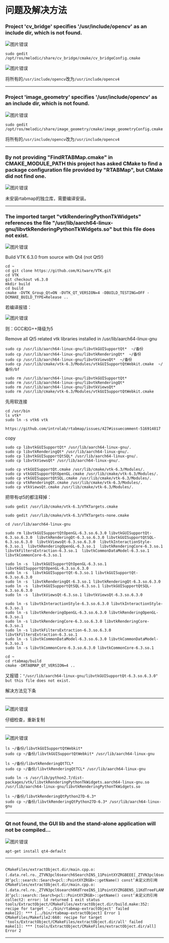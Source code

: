 # 问题及解决方法

### Project 'cv_bridge' specifies '/usr/include/opencv' as an include dir,  which is not found.

![图片错误](error_catkinMake_opencv.png)

```
sudo gedit /opt/ros/melodic/share/cv_bridge/cmake/cv_bridgeConfig.cmake
```

![图片错误](debug_catkinMake_opencv.png)

将所有的`/usr/include/opencv`改为`/usr/include/opencv4`

---

### Project 'image_geometry' specifies '/usr/include/opencv' as an include dir, which is not found.

![图片错误](error_catkinMake_opencv_2.png)

```
sudo gedit /opt/ros/melodic/share/image_geometry/cmake/image_geometryConfig.cmake
```

将所有的`/usr/include/opencv`改为`/usr/include/opencv4`


---

### By not providing "FindRTABMap.cmake" in CMAKE_MODULE_PATH this project has asked CMake to find a package configuration file provided by "RTABMap", but CMake did not find one.

![图片错误](error_catkinMake_rtabmap.png)

未安装rtabmap的独立库，需要编译安装。


---

### The imported target "vtkRenderingPythonTkWidgets" references the file   "/usr/lib/aarch64-linux-gnu/libvtkRenderingPythonTkWidgets.so" but this file does not exist.

![图片错误](error_rtabmap_vtkRenderingPythonTkWidgets.png)


Build VTK 6.3.0 from source with Qt4 (not Qt5!) 
```
cd ~
cd git clone https://github.com/Kitware/VTK.git
cd VTK
git checkout v6.3.0
mkdir build
cd build
cmake -DVTK_Group_Qt=ON -DVTK_QT_VERSION=4 -DBUILD_TESTING=OFF -DCMAKE_BUILD_TYPE=Release ..
```

若编译报错：

![图片错误](error_vtk_cmake.png)


则：GCC和G++降级为5



Remove all Qt5 related vtk libraries installed in /usr/lib/aarch64-linux-gnu

```
sudo cp /usr/lib/aarch64-linux-gnu/libvtkGUISupportQt*  ~/备份
sudo cp /usr/lib/aarch64-linux-gnu/libvtkRenderingQt*  ~/备份
sudo cp /usr/lib/aarch64-linux-gnu/libvtkViewsQt*  ~/备份
sudo cp /usr/lib/cmake/vtk-6.3/Modules/vtkGUISupportQtWebkit.cmake  ~/备份/bf

sudo rm /usr/lib/aarch64-linux-gnu/libvtkGUISupportQt*
sudo rm /usr/lib/aarch64-linux-gnu/libvtkRenderingQt*
sudo rm /usr/lib/aarch64-linux-gnu/libvtkViewsQt*
sudo rm /usr/lib/cmake/vtk-6.3/Modules/vtkGUISupportQtWebkit.cmake
```

先用软连接

```
cd /usr/bin
ls vtk*
sudo ln -s vtk6 vtk

```

```
https://github.com/introlab/rtabmap/issues/427#issuecomment-516914817
```

copy
```
sudo cp libvtkGUISupportQt* /usr/lib/aarch64-linux-gnu/.
sudo cp libvtkRenderingQt* /usr/lib/aarch64-linux-gnu/.
sudo cp libvtkGUISupportQtSQL* /usr/lib/aarch64-linux-gnu/.
sudo cp libvtkViewsQt* /usr/lib/aarch64-linux-gnu/.

sudo cp vtkGUISupportQt.cmake /usr/lib/cmake/vtk-6.3/Modules/.
sudo cp vtkGUISupportQtOpenGL.cmake /usr/lib/cmake/vtk-6.3/Modules/.
sudo cp vtkGUISupportQtSQL.cmake /usr/lib/cmake/vtk-6.3/Modules/. 
sudo cp vtkRenderingQt.cmake /usr/lib/cmake/vtk-6.3/Modules/.
sudo cp vtkViewsQt.cmake /usr/lib/cmake/vtk-6.3/Modules/.
```

把带有qt5的都注释掉：
```
sudo gedit /usr/lib/cmake/vtk-6.3/VTKTargets.cmake

sudo gedit /usr/lib/cmake/vtk-6.3/VTKTargets-none.cmake
```


```
cd /usr/lib/aarch64-linux-gnu

sudo rm libvtkGUISupportQtOpenGL-6.3.so.6.3.0 libvtkGUISupportQt-6.3.so.6.3.0  libvtkRenderingQt-6.3.so.6.3.0 libvtkGUISupportQtSQL-6.3.so.6.3.0  libvtkViewsQt-6.3.so.6.3.0  libvtkInteractionStyle-6.3.so.1  libvtkRenderingOpenGL-6.3.so.1  libvtkRenderingCore-6.3.so.1 libvtkFiltersExtraction-6.3.so.1  libvtkCommonDataModel-6.3.so.1 libvtkCommonCore-6.3.so.1
```

```
sudo ln -s  libvtkGUISupportQtOpenGL-6.3.so.1 libvtkGUISupportQtOpenGL-6.3.so.6.3.0
sudo ln -s  libvtkGUISupportQt-6.3.so.1 libvtkGUISupportQt-6.3.so.6.3.0
sudo ln -s  libvtkRenderingQt-6.3.so.1 libvtkRenderingQt-6.3.so.6.3.0
sudo ln -s  libvtkGUISupportQtSQL-6.3.so.1 libvtkGUISupportQtSQL-6.3.so.6.3.0
sudo ln -s  libvtkViewsQt-6.3.so.1 libvtkViewsQt-6.3.so.6.3.0

sudo ln -s libvtkInteractionStyle-6.3.so.6.3.0 libvtkInteractionStyle-6.3.so.1
sudo ln -s libvtkRenderingOpenGL-6.3.so.6.3.0 libvtkRenderingOpenGL-6.3.so.1 
sudo ln -s libvtkRenderingCore-6.3.so.6.3.0 libvtkRenderingCore-6.3.so.1
sudo ln -s libvtkFiltersExtraction-6.3.so.6.3.0 libvtkFiltersExtraction-6.3.so.1
sudo ln -s libvtkCommonDataModel-6.3.so.6.3.0 libvtkCommonDataModel-6.3.so.1
sudo ln -s libvtkCommonCore-6.3.so.6.3.0 libvtkCommonCore-6.3.so.1
```


```
cd ~
cd rtabmap/build
cmake -DRTABMAP_QT_VERSION=4 ..
```

又报错：`"/usr/lib/aarch64-linux-gnu/libvtkGUISupportQt-6.3.so.6.3.0" but this file does not exist. `

解决方法见下条

---


### 

![图片错误](error_rtabmap_cmake.png)

仔细检查，重新复制

---

### 

![图片错误](error_rtabmap_cmake_2.png)

```
ls ~/备份/libvtkGUISupportQtWebkit*
sudo cp ~/备份/libvtkGUISupportQtWebkit* /usr/lib/aarch64-linux-gnu

```

```
ls ~/备份/libvtkRenderingQtTCL*
sudo cp ~/备份/libvtkRenderingQtTCL* /usr/lib/aarch64-linux-gnu
```

```
sudo ln -s /usr/lib/python2.7/dist-packages/vtk/libvtkRenderingPythonTkWidgets.aarch64-linux-gnu.so /usr/lib/aarch64-linux-gnu/libvtkRenderingPythonTkWidgets.so
```

```
ls ~/备份/libvtkRenderingQtPython27D-6.3*
sudo cp ~/备份/libvtkRenderingQtPython27D-6.3* /usr/lib/aarch64-linux-gnu
```

---

### Qt not found, the GUI lib and the stand-alone application will not be compiled...

![图片错误](.png)


```
apt-get install qt4-default
```

---

##

```
CMakeFiles/extractObject.dir/main.cpp.o:(.data.rel.ro._ZTVN3pcl6search6SearchINS_11PointXYZRGBEEE[_ZTVN3pcl6search6SearchINS_11PointXYZRGBEEE]+0x20)：对‘pcl::search::Search<pcl::PointXYZRGB>::getName() const’未定义的引用
CMakeFiles/extractObject.dir/main.cpp.o:(.data.rel.ro._ZTVN3pcl6search6KdTreeINS_11PointXYZRGBENS_11KdTreeFLANNIS2_N5flann9L2_SimpleIfEEEEEE[_ZTVN3pcl6search6KdTreeINS_11PointXYZRGBENS_11KdTreeFLANNIS2_N5flann9L2_SimpleIfEEEEEE]+0x20)：对‘pcl::search::Search<pcl::PointXYZRGB>::getName() const’未定义的引用
collect2: error: ld returned 1 exit status
tools/ExtractObject/CMakeFiles/extractObject.dir/build.make:352: recipe for target '../bin/rtabmap-extractObject' failed
make[2]: *** [../bin/rtabmap-extractObject] Error 1
CMakeFiles/Makefile2:660: recipe for target 'tools/ExtractObject/CMakeFiles/extractObject.dir/all' failed
make[1]: *** [tools/ExtractObject/CMakeFiles/extractObject.dir/all] Error 2

```

---
